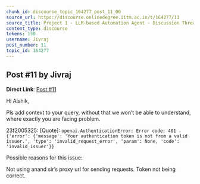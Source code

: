 ```yaml
---
chunk_id: discourse_topic_164277_post_11_00
source_url: https://discourse.onlinedegree.iitm.ac.in/t/164277/11
source_title: Project 1 - LLM-based Automation Agent - Discussion Thread [TDS Jan 2025]
content_type: discourse
tokens: 150
username: Jivraj
post_number: 11
topic_id: 164277
---
```


## Post #11 by Jivraj

**Direct Link**: [Post #11](https://discourse.onlinedegree.iitm.ac.in/t/164277/11)

Hi Aishik,

Pls add context to your query, without that we won’t be able to understand, where exactly you are facing problem.

23f2005325:
[Quote]: 
`openai.AuthenticationError: Error code: 401 - {'error': {'message': 'Your authentication token is not from a valid issuer.', 'type': 'invalid_request_error', 'param': None, 'code': 'invalid_issuer'}}
`

Possible reasons for this issue:

Not using anand sir’s proxy url for sending requests.
Token not being correct.
